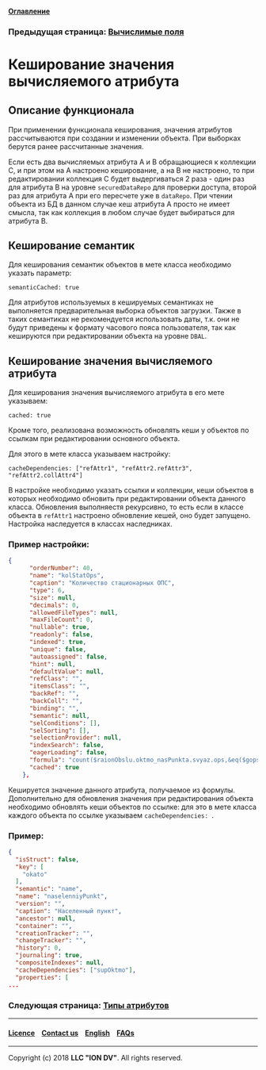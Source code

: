 #### [Оглавление](/docs/ru/index.md)

### Предыдущая страница: [Вычислимые поля](/docs/ru/2_system_description/metadata_structure/meta_class/atr_formula.md)

# Кеширование значения вычисляемого атрибута
## Описание функционала

При применении функционала кеширования, значения атрибутов рассчитываются при создании и изменении объекта. При выборках берутся ранее рассчитанные значения.

Если есть два вычисляемых атрибута A и B обращающиеся к коллекции C, и при этом на A настроено кеширование, а на B не настроено, то при редактировании коллекция C будет выдергиваться 2 раза - один раз для атрибута B на уровне `securedDataRepo` для проверки доступа, второй раз для атрибута A при его пересчете уже в `dataRepo`. При чтении объекта из БД в данном случае кеш атрибута A просто не имеет смысла, так как коллекция в любом случае будет выбираться для атрибута B.

## Кеширование семантик

Для кеширования семантик объектов в мете класса необходимо указать параметр:

```
semanticCached: true
```

Для атрибутов используемых в кешируемых семантиках не выполняется предварительная выборка объектов загрузки. Также в таких семантиках не рекомендуется использовать даты, т.к. они не будут приведены к формату часового пояса пользователя, так как кешируются при редактировании объекта на уровне `DBAL`.

## Кеширование значения вычисляемого атрибута

Для кеширования значения вычисляемого атрибута в его мете указываем:

```
cached: true
```

Кроме того, реализована возможность обновлять кеши у объектов по ссылкам при редактировании основного объекта.

Для этого в мете класса указываем настройку:

```
cacheDependencies: ["refAttr1", "refAttr2.refAttr3", "refAttr2.collAttr4"]
``` 

В настройке необходимо указать ссылки и коллекции, кеши объектов в которых необходимо обновить при редактировании объекта данного класса. Обновления выполняестя рекурсивно, то есть если в классе объекта в `refAttr1` настроено обновление кешей, оно будет запущено. Настройка наследуется в классах наследниках.

### Пример настройки:

```json
{
      "orderNumber": 40,
      "name": "kolStatOps",
      "caption": "Количество стационарных ОПС",
      "type": 6,
      "size": null,
      "decimals": 0,
      "allowedFileTypes": null,
      "maxFileCount": 0,
      "nullable": true,
      "readonly": false,
      "indexed": true,
      "unique": false,
      "autoassigned": false,
      "hint": null,
      "defaultValue": null,
      "refClass": "",
      "itemsClass": "",
      "backRef": "",
      "backColl": "",
      "binding": "",
      "semantic": null,
      "selConditions": [],
      "selSorting": [],
      "selectionProvider": null,
      "indexSearch": false,
      "eagerLoading": false,
      "formula": "count($raionObslu.oktmo_nasPunkta.svyaz.ops,&eq($gops, b), 1)",
      "cached": true
    },
```

Кешируется значение данного атрибута, получаемое из формулы. Дополнительно для обновления значения при редактирования объекта необходимо обновлять кеши объектов по ссылке: для это в мете класса каждого объекта по ссылке указываем `cacheDependencies: `.
### Пример:

```json
{
  "isStruct": false,
  "key": [
    "okato"
  ],
  "semantic": "name",
  "name": "naselenniyPunkt",
  "version": "",
  "caption": "Населенный пункт",
  "ancestor": null,
  "container": "",
  "creationTracker": "",
  "changeTracker": "",
  "history": 0,
  "journaling": true,
  "compositeIndexes": null,
  "cacheDependencies": ["supOktmo"],
  "properties": [
...
```


### Следующая страница: [Типы атрибутов](/docs/ru/2_system_description/metadata_structure/meta_class/property_types.md)
--------------------------------------------------------------------------  


 #### [Licence](/LICENCE.md) &ensp;  [Contact us](https://iondv.com) &ensp;  [English](/docs/en/2_system_description/metadata_structure/meta_class/atr_cached_true.md)     &ensp; [FAQs](/faqs.md)          



--------------------------------------------------------------------------  

Copyright (c) 2018 **LLC "ION DV"**.
All rights reserved. 